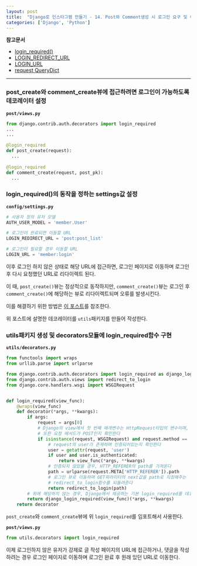 ```yaml
---
layout: post
title:  "Django로 인스타그램 만들기 - 14. Post와 Comment생성 시 로그인 요구 및 이후 동작 설정"
categories: ['Django', 'Python']
---
```


**참고문서**

- [login_required()](https://docs.djangoproject.com/en/1.11/topics/auth/default/#django.contrib.auth.decorators.login_required)
- [LOGIN_REDIRECT_URL](https://docs.djangoproject.com/en/1.11/ref/settings/#logout-redirect-url)
- [LOGIN_URL](https://docs.djangoproject.com/en/1.11/ref/settings/#login-url)
- [request QueryDict](https://docs.djangoproject.com/en/1.11/ref/request-response/#querydict-objects)

---

### post_create와 comment_create뷰에 접근하려면 로그인이 가능하도록 데코레이터 설정

**`post/views.py`**

```python
from django.contrib.auth.decorators import login_required
...
...

@login_required
def post_create(request):
  ...
  
@login_required
def comment_create(request, post_pk):
  ...
```

### login_required()의 동작을 정하는 settings값 설정

**`config/settings.py`**

```python
# 사용자 정의 유저 모델
AUTH_USER_MODEL = 'member.User'

# 로그인이 완료되면 이동할 URL
LOGIN_REDIRECT_URL = 'post:post_list'

# 로그인이 필요할 경우 이동할 URL
LOGIN_URL = 'member:login'
```

이후 로그인 하지 않은 상태로 해당 URL에 접근하면, 로그인 페이지로 이동하며 로그인 후 다시 요청했던 URL로 리다이렉트 된다.

이 때, `post_create()`뷰는 정상적으로 동작하지만, `comment_create()`뷰는 로그인 후 `comment_create()`에 해당하는 뷰로 리다이렉트되며 오류를 발생시킨다.

이를 해결하기 위한 방법은 [이 포스트](/django-post-request-referer-redirect-decorator)를 참조한다.

위 포스트에 설명한 데코레이터를 `utils`패키지를 만들어 작성한다.

### utils패키지 생성 및 decorators모듈에 login_required함수 구현

**`utils/decorators.py`**

```python
from functools import wraps
from urllib.parse import urlparse

from django.contrib.auth.decorators import login_required as django_login_required
from django.contrib.auth.views import redirect_to_login
from django.core.handlers.wsgi import WSGIRequest


def login_required(view_func):
    @wraps(view_func)
    def decorator(*args, **kwargs):
        if args:
            request = args[0]
            # Django의 view에서 첫 번째 매개변수는 HttpRequest타입의 변수이며, 이를 확인한다
            # 또한 요청 메서드가 POST인지 확인한다
            if isinstance(request, WSGIRequest) and request.method == 'POST':
                # request의 user가 존재하며 인증되어있는지 확인한다
                user = getattr(request, 'user')
                if user and user.is_authenticated:
                    return view_func(*args, **kwargs)
                # 인증되지 않았을 경우, HTTP_REFERER의 path를 가져온다
                path = urlparse(request.META['HTTP_REFERER']).path
                # 로그인 뷰로 이동하며 GET파라미터의 next값을 path로 지정해주는
                # redirect_to_login함수를 되돌려준다
                return redirect_to_login(path)
        # 위에 해당하지 않는 경우, Django에서 제공하는 기본 login_required를 데코레이터로 사용한다
        return django_login_required(view_func)(*args, **kwargs)
    return decorator
```

`post_create`와 `comment_create`뷰에 위 `login_required`를 임포트해서 사용한다.

**`post/views.py`**

```python
from utils.decorators import login_required
```

이제 로그인하지 않은 유저가 강제로 글 작성 페이지의 URL에 접근하거나, 댓글을 작성하려는 경우 로그인 페이지로 이동하며 로그인 완료 후 원래 있던 URL로 이동한다.